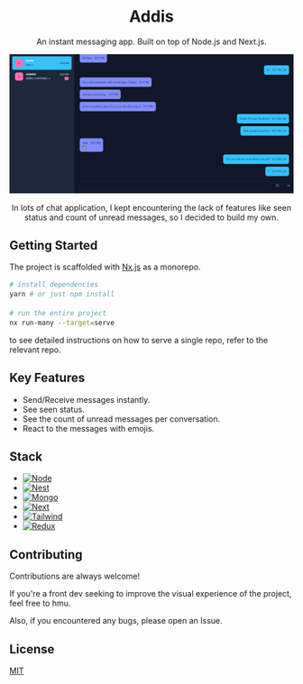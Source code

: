 

<div align="center">

# Addis
An instant messaging app. Built on top of Node.js and Next.js.

![screenshot](screenshot.png "screenshot")

In lots of chat application, I kept encountering the lack of features like seen status and count of unread messages, so I decided to build my own.

</div>

## Getting Started
The project is scaffolded with [Nx.js](https://nx.dev/) as a monorepo.

```bash
# install dependencies
yarn # or just npm install

# run the entire project
nx run-many --target=serve
```

to see detailed instructions on how to serve a single repo, refer to the relevant repo.

## Key Features
* Send/Receive messages instantly.
* See seen status.
* See the count of unread messages per conversation.
* React to the messages with emojis.

## Stack
* [![Node][Node.js]][Node-url]
* [![Nest][Nest.js]][Nest-url]
* [![Mongo][MongoDB]][Mongo-url]
* [![Next][Next.js]][Next-url]
* [![Tailwind][Tailwind]][Tailwind-url]
* [![Redux][Redux]][Redux-url]

## Contributing

Contributions are always welcome!

If you're a front dev seeking to improve the visual experience of the project, feel free to hmu.

Also, if you encountered any bugs, please open an Issue.

## License
[MIT](https://choosealicense.com/licenses/mit/)



[Node.js]: https://img.shields.io/badge/node.js-6DA55F?style=for-the-badge&logo=node.js&logoColor=white
[Node-url]: https://nodejs.dev/en/
[Nest.js]: https://img.shields.io/badge/nestjs-%23E0234E.svg?style=for-the-badge&logo=nestjs&logoColor=white
[Nest-url]: https://nestjs.com/
[MongoDB]: https://img.shields.io/badge/MongoDB-%234ea94b.svg?style=for-the-badge&logo=mongodb&logoColor=white
[Mongo-url]: https://www.mongodb.com/home
[Next.js]: https://img.shields.io/badge/next.js-000000?style=for-the-badge&logo=nextdotjs&logoColor=white
[Next-url]: https://nextjs.org/
[Tailwind]: https://img.shields.io/badge/tailwindcss-%2338B2AC.svg?style=for-the-badge&logo=tailwind-css&logoColor=white
[Tailwind-url]: https://tailwindcss.com/
[Redux]: https://img.shields.io/badge/redux-%23593d88.svg?style=for-the-badge&logo=redux&logoColor=white
[Redux-url]: https://redux.js.org/
